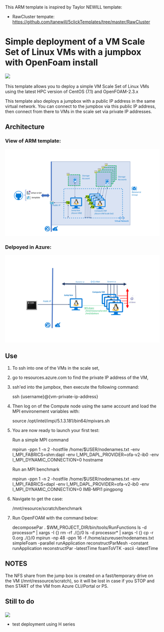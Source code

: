 This ARM template is inspired by Taylor NEWILL template:

   - RawCluster tempate: https://github.com/tanewill/5clickTemplates/tree/master/RawCluster  


# Simple deployment of a VM Scale Set of Linux VMs with a jumpbox with OpenFoam install

<a href="https://portal.azure.com/#create/Microsoft.Template/uri/https%3A%2F%2Fraw.githubusercontent.com%2FthovarMS%2FOpenFoamSimpleCluster%2Fmaster%2Fazuredeploy.json" target="_blank">
    <img src="http://azuredeploy.net/deploybutton.png"/>
</a>

This template allows you to deploy a simple VM Scale Set of Linux VMs using the latest HPC version of CentOS (7.1) and OpenFOAM-2.3.x

This template also deploys a jumpbox with a public IP address in the same virtual network. You can connect to the jumpbox via this public IP address, then connect from there to VMs in the scale set via private IP addresses.

## Architecture


### View of ARM template:

![Alt text](https://github.com/thovarMS/OpenFoamSimpleCluster/blob/master/AzureARM.PNG "ARM")

### Delpoyed in Azure: 

![Alt text](https://github.com/thovarMS/OpenFoamSimpleCluster/blob/master/Architecture.PNG "architecture")

## Use

 1) To ssh into one of the VMs in the scale set, 
 2) go to resources.azure.com to find the private IP address of the VM,
 3) ssh'ed into the jumpbox, then execute the following command:

    ssh {username}@{vm-private-ip-address}

  4) Then log on of the Compute node using the same account and load the MPI environement variables with:
    
      source /opt/intel/impi/5.1.3.181/bin64/mpivars.sh

   5) You are now ready to launch your first test:

      Run a simple MPI command
      
         mpirun -ppn 1 -n 2 -hostfile /home/$USER/nodenames.txt -env I_MPI_FABRICS=shm:dapl -env I_MPI_DAPL_PROVIDER=ofa-v2-ib0 -env I_MPI_DYNAMIC_CONNECTION=0 hostname

      Run an MPI benchmark
      
         mpirun -ppn 1 -n 2 -hostfile /home/$USER/nodenames.txt -env I_MPI_FABRICS=dapl     -env I_MPI_DAPL_PROVIDER=ofa-v2-ib0 -env I_MPI_DYNAMIC_CONNECTION=0 IMB-MPI1 pingpong

   5) Navigate to get the case:
   
      /mnt/resource/scratch/benchmark 
      
   6) Run OpenFOAM with the command below:
   
         decomposePar
         . $WM_PROJECT_DIR/bin/tools/RunFunctions 
         ls -d processor* | xargs -I {} rm -rf ./{}/0
         ls -d processor* | xargs -I {} cp -r 0.org ./{}/0
         mpirun -np 48 -ppn 16 -f /home/azureuser/nodenames.txt simpleFoam -parallel
         runApplication reconstructParMesh -constant
         runApplication reconstructPar -latestTime
         foamToVTK -ascii -latestTime

## NOTES

The NFS share from the jump box is created on a fast/temporary drive on the VM (/mnt/ressource/scratch), so it will be lost in case if you STOP and then START of the VM from Azure CLI/Portal or PS.

## Still to do

<img src="https://github.com/thovarMS/beegfs-shared-slurm-on-centos7.2/blob/master/workInProgress.png" align="middle" />

- test deployment using H series
